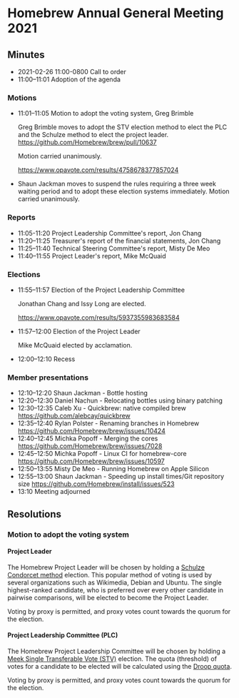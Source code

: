 # Homebrew Annual General Meeting 2021

## Minutes

- 2021-02-26 11:00-0800 Call to order
- 11:00–11:01 Adoption of the agenda

### Motions

- 11:01–11:05 Motion to adopt the voting system, Greg Brimble

  Greg Brimble moves to adopt the STV election method to elect the PLC and the Schulze method to elect the project leader. <https://github.com/Homebrew/brew/pull/10637>

  Motion carried unanimously.

  <https://www.opavote.com/results/4758678377857024>
- Shaun Jackman moves to suspend the rules requiring a three week waiting period and to adopt these election systems immediately.
  Motion carried unanimously.

### Reports

- 11:05-11:20 Project Leadership Committee's report, Jon Chang
- 11:20–11:25 Treasurer's report of the financial statements, Jon Chang
- 11:25–11:40 Technical Steering Committee's report, Misty De Meo
- 11:40–11:55 Project Leader's report, Mike McQuaid

### Elections

- 11:55–11:57 Election of the Project Leadership Committee

  Jonathan Chang and Issy Long are elected.

  <https://www.opavote.com/results/5937355983683584>
- 11:57–12:00 Election of the Project Leader

  Mike McQuaid elected by acclamation.
- 12:00–12:10 Recess

### Member presentations

- 12:10–12:20 Shaun Jackman - Bottle hosting
- 12:20–12:30 Daniel Nachun - Relocating bottles using binary patching
- 12:30–12:35 Caleb Xu - Quickbrew: native compiled brew <https://github.com/alebcay/quickbrew>
- 12:35–12:40 Rylan Polster - Renaming branches in Homebrew <https://github.com/Homebrew/brew/issues/10424>
- 12:40–12:45 Michka Popoff - Merging the cores <https://github.com/Homebrew/brew/issues/7028>
- 12:45–12:50 Michka Popoff - Linux CI for homebrew-core <https://github.com/Homebrew/brew/issues/10597>
- 12:50–13:55 Misty De Meo - Running Homebrew on Apple Silicon
- 12:55–13:00 Shaun Jackman - Speeding up install times/Git repository size <https://github.com/Homebrew/install/issues/523>
- 13:10 Meeting adjourned

## Resolutions

### Motion to adopt the voting system

#### Project Leader

The Homebrew Project Leader will be chosen by holding a [Schulze Condorcet method](https://en.wikipedia.org/wiki/Schulze_method) election. This popular method of voting is used by several organizations such as Wikimedia, Debian and Ubuntu. The single highest-ranked candidate, who is preferred over every other candidate in pairwise comparisons, will be elected to become the Project Leader.

Voting by proxy is permitted, and proxy votes count towards the quorum for the election.

#### Project Leadership Committee (PLC)

The Homebrew Project Leadership Committee will be chosen by holding a [Meek Single Transferable Vote (STV)](https://en.wikipedia.org/wiki/Counting_single_transferable_votes#Meek) election. The quota (threshold) of votes for a candidate to be elected will be calculated using the [Droop quota](https://en.wikipedia.org/wiki/Droop_quota).

Voting by proxy is permitted, and proxy votes count towards the quorum for the election.
